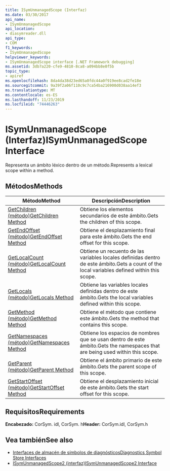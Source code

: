 ```yaml
---
title: ISymUnmanagedScope (Interfaz)
ms.date: 03/30/2017
api_name:
- ISymUnmanagedScope
api_location:
- diasymreader.dll
api_type:
- COM
f1_keywords:
- ISymUnmanagedScope
helpviewer_keywords:
- ISymUnmanagedScope interface [.NET Framework debugging]
ms.assetid: 3db7a220-cfe9-4810-8ca8-a094bb8e0f5b
topic_type:
- apiref
ms.openlocfilehash: 8da4da38d23ed65a0fdc44a0f919ee8cad2fe18e
ms.sourcegitcommit: 9a39f2a06f110c9c7ca54ba216900d038aa14ef3
ms.translationtype: MT
ms.contentlocale: es-ES
ms.lasthandoff: 11/23/2019
ms.locfileid: "74446263"
---
```

# <a name="isymunmanagedscope-interface"></a><span data-ttu-id="64d4b-102">ISymUnmanagedScope (Interfaz)</span><span class="sxs-lookup"><span data-stu-id="64d4b-102">ISymUnmanagedScope Interface</span></span>
<span data-ttu-id="64d4b-103">Representa un ámbito léxico dentro de un método.</span><span class="sxs-lookup"><span data-stu-id="64d4b-103">Represents a lexical scope within a method.</span></span>  
  
## <a name="methods"></a><span data-ttu-id="64d4b-104">Métodos</span><span class="sxs-lookup"><span data-stu-id="64d4b-104">Methods</span></span>  
  
|<span data-ttu-id="64d4b-105">Método</span><span class="sxs-lookup"><span data-stu-id="64d4b-105">Method</span></span>|<span data-ttu-id="64d4b-106">Descripción</span><span class="sxs-lookup"><span data-stu-id="64d4b-106">Description</span></span>|  
|------------|-----------------|  
|[<span data-ttu-id="64d4b-107">GetChildren (método)</span><span class="sxs-lookup"><span data-stu-id="64d4b-107">GetChildren Method</span></span>](../../../../docs/framework/unmanaged-api/diagnostics/isymunmanagedscope-getchildren-method.md)|<span data-ttu-id="64d4b-108">Obtiene los elementos secundarios de este ámbito.</span><span class="sxs-lookup"><span data-stu-id="64d4b-108">Gets the children of this scope.</span></span>|  
|[<span data-ttu-id="64d4b-109">GetEndOffset (método)</span><span class="sxs-lookup"><span data-stu-id="64d4b-109">GetEndOffset Method</span></span>](../../../../docs/framework/unmanaged-api/diagnostics/isymunmanagedscope-getendoffset-method.md)|<span data-ttu-id="64d4b-110">Obtiene el desplazamiento final para este ámbito.</span><span class="sxs-lookup"><span data-stu-id="64d4b-110">Gets the end offset for this scope.</span></span>|  
|[<span data-ttu-id="64d4b-111">GetLocalCount (método)</span><span class="sxs-lookup"><span data-stu-id="64d4b-111">GetLocalCount Method</span></span>](../../../../docs/framework/unmanaged-api/diagnostics/isymunmanagedscope-getlocalcount-method.md)|<span data-ttu-id="64d4b-112">Obtiene un recuento de las variables locales definidas dentro de este ámbito.</span><span class="sxs-lookup"><span data-stu-id="64d4b-112">Gets a count of the local variables defined within this scope.</span></span>|  
|[<span data-ttu-id="64d4b-113">GetLocals (método)</span><span class="sxs-lookup"><span data-stu-id="64d4b-113">GetLocals Method</span></span>](../../../../docs/framework/unmanaged-api/diagnostics/isymunmanagedscope-getlocals-method.md)|<span data-ttu-id="64d4b-114">Obtiene las variables locales definidas dentro de este ámbito.</span><span class="sxs-lookup"><span data-stu-id="64d4b-114">Gets the local variables defined within this scope.</span></span>|  
|[<span data-ttu-id="64d4b-115">GetMethod (método)</span><span class="sxs-lookup"><span data-stu-id="64d4b-115">GetMethod Method</span></span>](../../../../docs/framework/unmanaged-api/diagnostics/isymunmanagedscope-getmethod-method.md)|<span data-ttu-id="64d4b-116">Obtiene el método que contiene este ámbito.</span><span class="sxs-lookup"><span data-stu-id="64d4b-116">Gets the method that contains this scope.</span></span>|  
|[<span data-ttu-id="64d4b-117">GetNamespaces (método)</span><span class="sxs-lookup"><span data-stu-id="64d4b-117">GetNamespaces Method</span></span>](../../../../docs/framework/unmanaged-api/diagnostics/isymunmanagedscope-getnamespaces-method.md)|<span data-ttu-id="64d4b-118">Obtiene los espacios de nombres que se usan dentro de este ámbito.</span><span class="sxs-lookup"><span data-stu-id="64d4b-118">Gets the namespaces that are being used within this scope.</span></span>|  
|[<span data-ttu-id="64d4b-119">GetParent (método)</span><span class="sxs-lookup"><span data-stu-id="64d4b-119">GetParent Method</span></span>](../../../../docs/framework/unmanaged-api/diagnostics/isymunmanagedscope-getparent-method.md)|<span data-ttu-id="64d4b-120">Obtiene el ámbito primario de este ámbito.</span><span class="sxs-lookup"><span data-stu-id="64d4b-120">Gets the parent scope of this scope.</span></span>|  
|[<span data-ttu-id="64d4b-121">GetStartOffset (método)</span><span class="sxs-lookup"><span data-stu-id="64d4b-121">GetStartOffset Method</span></span>](../../../../docs/framework/unmanaged-api/diagnostics/isymunmanagedscope-getstartoffset-method.md)|<span data-ttu-id="64d4b-122">Obtiene el desplazamiento inicial de este ámbito.</span><span class="sxs-lookup"><span data-stu-id="64d4b-122">Gets the start offset for this scope.</span></span>|  
  
## <a name="requirements"></a><span data-ttu-id="64d4b-123">Requisitos</span><span class="sxs-lookup"><span data-stu-id="64d4b-123">Requirements</span></span>  
 <span data-ttu-id="64d4b-124">**Encabezado:** CorSym. idl, CorSym. h</span><span class="sxs-lookup"><span data-stu-id="64d4b-124">**Header:** CorSym.idl, CorSym.h</span></span>  
  
## <a name="see-also"></a><span data-ttu-id="64d4b-125">Vea también</span><span class="sxs-lookup"><span data-stu-id="64d4b-125">See also</span></span>

- [<span data-ttu-id="64d4b-126">Interfaces de almacén de símbolos de diagnósticos</span><span class="sxs-lookup"><span data-stu-id="64d4b-126">Diagnostics Symbol Store Interfaces</span></span>](../../../../docs/framework/unmanaged-api/diagnostics/diagnostics-symbol-store-interfaces.md)
- [<span data-ttu-id="64d4b-127">ISymUnmanagedScope2 (interfaz)</span><span class="sxs-lookup"><span data-stu-id="64d4b-127">ISymUnmanagedScope2 Interface</span></span>](../../../../docs/framework/unmanaged-api/diagnostics/isymunmanagedscope2-interface.md)
